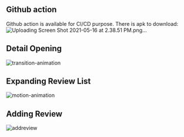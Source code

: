 
## Github action
Github action is available for CI/CD purpose. There is apk to download:
![Uploading Screen Shot 2021-05-16 at 2.38.51 PM.png…]()

## Detail Opening
![transition-animation](https://user-images.githubusercontent.com/22280504/118395520-854eb200-b653-11eb-951e-d98282e35fa3.gif)

## Expanding Review List
![motion-animation](https://user-images.githubusercontent.com/22280504/118395528-8ed81a00-b653-11eb-919b-901cdc0092e3.gif)

## Adding Review
![addreview](https://user-images.githubusercontent.com/22280504/118395539-a1525380-b653-11eb-8e01-0b9c06796c3d.gif)
